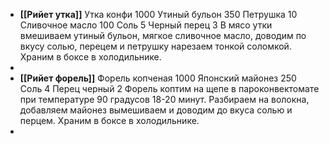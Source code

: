 - **[[Рийет утка]]** 
  Утка конфи 1000
  Утиный бульон 350
  Петрушка 10
  Сливочное масло 100
  Соль 5
  Черный перец 3
  В мясо утки вмешиваем утиный бульон, мягкое сливочное масло, доводим по вкусу солью, перецем и петрушку нарезаем тонкой соломкой. Храним в боксе в холодильнике.
-
- **[[Рийет форель]]** 
  Форель копченая 1000
  Японский майонез 250
  Соль 4
  Перец черный 2
  Форель коптим на щепе в пароконвектомате при температуре 90 градусов 18-20 минут. Разбираем на волокна, добавляем майонез вымешиваем и доводим до вкуса солью и перцем.
  Храним в боксе в холодильнике.
-